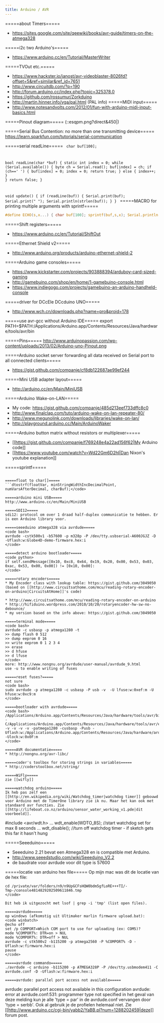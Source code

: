 ```yaml
---
title: Arduino / AVR
---
```


=====about Timers=====
* https://sites.google.com/site/qeewiki/books/avr-guide/timers-on-the-atmega328

=====i2c two Arduino's=====
* https://www.arduino.cc/en/Tutorial/MasterWriter

=====TVOut etc.=====
* https://www.hackster.io/janost/avr-videoblaster-8026fd?offset=5&ref=similar&ref_id=7651
* http://www.circuitdb.com/?p=190
* http://forum.arduino.cc/index.php?topic=325378.0
* https://github.com/rossumur/Zorkduino
* http://martin.hinner.info/vga/pal.html (PAL info)
=====MIDI input=====
* http://www.notesandvolts.com/2012/01/fun-with-arduino-midi-input-basics.html

=====Pinout diagram=====
(::esqpm.png?direct&450|)

=====Serial Bus Contention: no more than one transmitting device=====
https://learn.sparkfun.com/tutorials/serial-communication

=====serial readLine=====
<code c>
char buf[100];

bool readLine(char *buf) {
  static int index = 0;
  while (Serial.available()) {
    byte ch = Serial.read();
    buf[index] = ch;
    if (ch=='
') {
      buf[index] = 0;
      index = 0;
      return true;
    } else {
      index++;
    }
  }
  return false;
}

void update() {
  if (readLine(buf)) {
    Serial.print(buf);
    Serial.print(" ");
    Serial.println(strlen(buf));
  }
}
</code>
=====MACRO for printing multiple arguments with sprintf=====
```c
#define ECHO(s,x...) { char buf[100]; sprintf(buf,s,x); Serial.println(buf);}
```

=====Shift registers=====
* https://www.arduino.cc/en/Tutorial/ShiftOut

=====Ethernet Shield v2=====
* http://www.arduino.org/products/arduino-ethernet-shield-2

=====Arduino game consoles=====
* https://www.kickstarter.com/projects/903888394/arduboy-card-sized-gaming
* http://gamebuino.com/shop/en/home/1-gamebuino-console.html
* https://www.indiegogo.com/projects/gamebuino-an-arduino-handheld-console

=====driver for DCcEle DCcduino UNO=====
* http://www.wch.cn/downloads.php?name=pro&proid=178

=====use avr-gcc without Arduino IDE=====
  export PATH=$PATH:/Applications/Arduino.app/Contents/Resources/Java/hardware/tools/avr/bin

=====Pins=====
http://www.arduinopassion.com/wp-content/uploads/2013/02/Arduino-uno-Pinout.png

=====Arduino socket server forwarding all data received on Serial port to all connected clients=====
* https://gist.github.com/companje/cf8db122687ae99ef244

=====Mini USB adapter layout=====
* http://arduino.cc/en/Main/MiniUSB

=====Arduino Wake-on-LAN=====
* My code: https://gist.github.com/companje/485d213eef733dffc8c0
* http://www.finalclap.com/tuto/arduino-wake-on-lan-repeater-80/
* http://www.megunolink.com/downloads/libraries/wake-on-lan/
* http://playground.arduino.cc/Main/ArduinoWaker

=====Arduino button matrix without resistors or multiplexer=====
* [[https://gist.github.com/companje/f769248e4a22ad156f62|My Arduino code]]
* [[https://www.youtube.com/watch?v=Wd22Gm6D2hI|Dan Nixon's youtube explanation]]

=====sprintf=====
```sprintf(charBuf, "%d,%d,%d", 5,3,2);</code>

=====float to char[]=====
```dtostrf(floatVar, minStringWidthIncDecimalPoint, numVarsAfterDecimal, charBuf);</code>

=====arduino mini USB=====
http://www.arduino.cc/en/Main/MiniUSB

=====SDI12=====
sdi12: protocol om over 1 draad half-duplex communicatie te hebben. Er is een Arduino library voor.

=====seeeduino atmega328 via avrdude=====
<code bash>
avrdude -cstk500v1 -b57600 -p m328p -P /dev/tty.usbserial-A600JGJZ -D -Uflash:w:Globe4D-demo-firmware.hex:i
</code>

=====detect arduino bootloader=====
<code python>
if self.sendMessage([0x10, 0xc8, 0x64, 0x19, 0x20, 0x00, 0x53, 0x03, 0xac, 0x53, 0x00, 0x00]) != [0x10, 0x00]:
</code>

=====rotary encoders=====
* My Encoder class with lookup table: https://gist.github.com/3049050 (based on [[http://www.circuitsathome.com/mcu/reading-rotary-encoder-on-arduino|CircuitsAtHome]]'s code)

* http://www.circuitsathome.com/mcu/reading-rotary-encoder-on-arduino
* http://hifiduino.wordpress.com/2010/10/20/rotaryencoder-hw-sw-no-debounce/
* my version based on the info above: https://gist.github.com/3049050

=====terminal mode=====
<code bash>
avrdude -c usbasp -p atmega1280 -t
>> dump flash 0 512
>> dump eeprom 0 16
>> write eeprom 0 1 2 3 4
>> erase
>> d hfuse
>> d lfuse
</code>
more: http://www.nongnu.org/avrdude/user-manual/avrdude_9.html
use -u to enable writing of fuses

=====reset fuses?=====
not sure
<code bash>
sudo avrdude -p atmega1280 -c usbasp -P usb -v  -U lfuse:w:0xef:m -U hfuse:w:0xc9:m
</code>

=====bootloader with avrdude=====
<code bash>
/Applications/Arduino.app/Contents/Resources/Java/hardware/tools/avr/bin/avrdude -C/Applications/Arduino.app/Contents/Resources/Java/hardware/tools/avr/etc/avrdude.conf -v -v -v -v -patmega1280 -cusbasp -Pusb -Uflash:w:/Applications/Arduino.app/Contents/Resources/Java/hardware/arduino/bootloaders/atmega/ATmegaBOOT_168_atmega1280.hex:i -Ulock:w:0x0F:m 
</code>

=====AVR documentatie=====
* http://nongnu.org/avr-libc/

=====coder's toolbox for storing strings in variables=====
* http://coderstoolbox.net/string/

=====WiFly=====
zie [[wifly]]

=====watchdog arduino=====
Ik heb pas zelf een [[http://en.wikipedia.org/wiki/Watchdog_timer|watchdog timer]] gebouwd voor Arduino met de TimerOne library zie ik nu. Maar het kan ook met standaard avr functies. Zie [[http://lifeboat.co.nz/arduino/sensor_water_working_v1.pde|dit voorbeeld]].
```
#include <avr/wdt.h>
...
wdt_enable(WDTO_8S); //start watchdog set for max 8 seconds
...
wdt_disable(); //turn off watchdog timer - if sketch gets this far it hasn't hung
</code>

=====Seeeduino=====
 * Seeeduino 2.21 bevat een Atmega328 en is compatible met Arduino.
 * http://www.seeedstudio.com/wiki/Seeeduino_V2.2
* de baudrate voor avrdude voor dit type is 57600

=====locatie van arduino hex file=====
Op mijn mac was dit de locatie van de hex file:
```
cd /private/var/folders/n9/n9UpGCFsHQW0bdm5gfLoRE+++TI/-Tmp-/console4814829202509611846.tmp
</code>

Dit heb ik uitgezocht met lsof | grep -i 'tmp' (list open files).

=====avrdude=====
op windows (afkomstig uit Ultimaker marlin firmware upload.bat):
<code winbatch>
@echo off
set /p COMPORT=Which COM port to use for uploading (ex: COM5)? 
mode %COMPORT%: DTR=on > NUL
mode %COMPORT%: DTR=off > NUL
avrdude -c stk500v2 -b115200 -p atmega2560 -P %COMPORT% -D -Uflash:w:firmware.hex:i
pause
</code>

=====avrdude commando=====
./avrdude -c arduino -b115200 -p ATMEGA328P -P /dev/tty.usbmodem411 -C avrdude.conf -D -Uflash:w:firmware.hex:i

=====avrdude: parallel port access not available=====
```
avrdude: parallel port access not available in this configuration
avrdude: error at avrdude.conf:531: programmer type not specified
</code>
in het geval van deze melding kun je alle 'type = par' in de avrdude.conf  vervangen door 'type = serbb'. Ook al gebruik je de profielen helemaal niet. Zie [[http://www.arduino.cc/cgi-bin/yabb2/YaBB.pl?num=1288202459|deze]] forum post.
